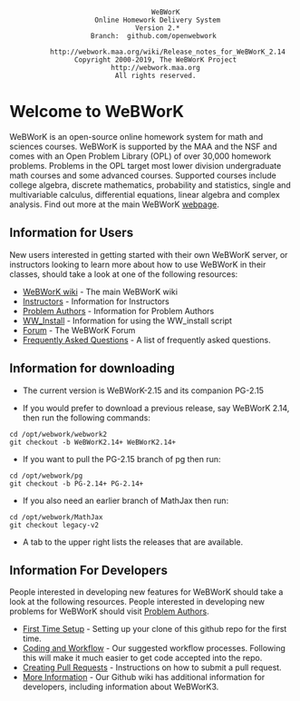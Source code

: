                                        WeBWorK                                    
                         Online Homework Delivery System                        
                                   Version 2.*
                        Branch:  github.com/openwebwork 

	          http://webwork.maa.org/wiki/Release_notes_for_WeBWorK_2.14
                    Copyright 2000-2019, The WeBWorK Project
                             http://webwork.maa.org
                              All rights reserved.  
                                                          
# Welcome to WeBWorK

WeBWorK is an open-source online homework system for math and sciences courses. WeBWorK is supported by the MAA and the NSF and comes with an Open Problem Library (OPL) of over 30,000 homework problems. Problems in the OPL target most lower division undergraduate math courses and some advanced courses. Supported courses include college algebra, discrete mathematics, probability and statistics, single and multivariable calculus, differential equations, linear algebra and complex analysis.  Find out more at the main WeBWorK [webpage](http://webwork.maa.org).

## Information for Users

New users interested in getting started with their own WeBWorK server, or instructors looking to learn more about how to use WeBWorK in their classes, should take a look at one of the following resources: 
*  [WeBWorK wiki](http://webwork.maa.org/wiki/Main_Page) - The main WeBWorK wiki
  *  [Instructors](http://webwork.maa.org/wiki/Instructors) - Information for Instructors
  *  [Problem Authors](http://webwork.maa.org/wiki/Authors) - Information for Problem Authors
*  [WW_Install](http://github.com/aubreyja/ww_install) - Information for using the WW_install script
*  [Forum](http://webwork.maa.org/moodle/mod/forum/index.php?id=3) - The WeBWorK Forum
*  [Frequently Asked Questions](https://github.com/openwebwork/webwork2/wiki/Frequently-Asked-Questions) - A list of frequently asked questions.  

## Information for downloading

* The current version is WeBWorK-2.15 and its companion PG-2.15

* If you would prefer to download a previous release, say WeBWorK 2.14, then run the following commands:

```
cd /opt/webwork/webwork2
git checkout -b WeBWorK2.14+ WeBWorK2.14+
```
* If you want to pull the PG-2.15 branch of pg then run:

```
cd /opt/webwork/pg
git checkout -b PG-2.14+ PG-2.14+
```
* If you also need an earlier branch of MathJax then run:

```
cd /opt/webwork/MathJax
git checkout legacy-v2
```

* A tab to the upper right lists the releases that are available.

## Information For Developers

People interested in developing new features for WeBWorK should take a look at the following resources.  People interested in developing new problems for WeBWorK should visit [Problem Authors](http://webwork.maa.org/wiki/Authors).
*  [First Time Setup](https://github.com/openwebwork/webwork2/wiki/First-Time-Setup) - Setting up your clone of this github repo for the first time.  
*  [Coding and Workflow](https://github.com/openwebwork/webwork2/wiki/Coding-and-Workflow) -  Our suggested workflow processes.  Following this will make it much easier to get code accepted into the repo. 
*  [Creating Pull Requests](https://github.com/openwebwork/webwork2/wiki/Creating-Pull-Requests) - Instructions on how to submit a pull request. 
*  [More Information](https://github.com/openwebwork/webwork2/wiki/) - Our Github wiki has additional information for developers, including information about WeBWorK3. 
